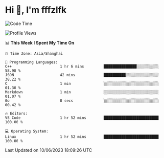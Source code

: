 # Hi 👋, I'm fffzlfk

<!--START_SECTION:waka-->
![Code Time](http://img.shields.io/badge/Code%20Time-225%20hrs%2025%20mins-blue)

![Profile Views](http://img.shields.io/badge/Profile%20Views-0-blue)

📊 **This Week I Spent My Time On** 

```text
🕑︎ Time Zone: Asia/Shanghai

💬 Programming Languages: 
C++                      1 hr 6 mins         ███████████████░░░░░░░░░░   58.98 % 
JSON                     42 mins             ██████████░░░░░░░░░░░░░░░   38.22 % 
C                        1 min               ░░░░░░░░░░░░░░░░░░░░░░░░░   01.30 % 
Markdown                 1 min               ░░░░░░░░░░░░░░░░░░░░░░░░░   01.07 % 
Go                       0 secs              ░░░░░░░░░░░░░░░░░░░░░░░░░   00.42 % 

🔥 Editors: 
VS Code                  1 hr 52 mins        █████████████████████████   100.00 % 

💻 Operating System: 
Linux                    1 hr 52 mins        █████████████████████████   100.00 % 
```


 Last Updated on 10/06/2023 18:09:26 UTC
<!--END_SECTION:waka-->
